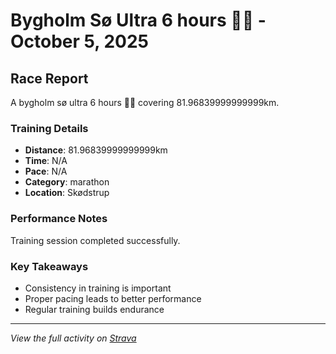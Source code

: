 # Bygholm Sø Ultra 6 hours 🤙🥇 - October 5, 2025

## Race Report

A bygholm sø ultra 6 hours 🤙🥇 covering 81.96839999999999km.

### Training Details

- **Distance**: 81.96839999999999km
- **Time**: N/A
- **Pace**: N/A
- **Category**: marathon
- **Location**: Skødstrup

### Performance Notes

Training session completed successfully.

### Key Takeaways

- Consistency in training is important
- Proper pacing leads to better performance
- Regular training builds endurance

---

_View the full activity on [Strava](https://www.strava.com/activities/10688343180)_
